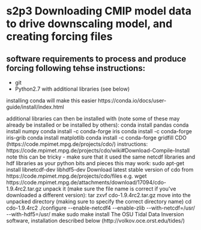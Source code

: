 # s2p3 Downloading CMIP model data to drive downscaling model, and creating forcing files

## software requirements to process and produce forcing following tehse instructions:
* git
* Python2.7 with additional libraries (see below)
<p>installing conda will make this easier https://conda.io/docs/user-guide/install/index.html<p>
additional libraries can then be installed with (note some of these may already be installed or be installed by others):
conda install pandas
conda install numpy
conda install -c conda-forge iris
conda install -c conda-forge iris-grib
conda install matplotlib
conda install -c conda-forge gridfill
CDO (https://code.mpimet.mpg.de/projects/cdo/)
instructions: https://code.mpimet.mpg.de/projects/cdo/wiki#Download-Compile-Install note this can be tricky - make sure that it used the same netcdf libraries and hdf libraries as your python bits and pieces
this may work:
sudo apt-get install libnetcdf-dev libhdf5-dev
Download latest stable version of cdo from https://code.mpimet.mpg.de/projects/cdo/files
e.g.
wget https://code.mpimet.mpg.de/attachments/download/17094/cdo-1.9.4rc2.tar.gz
unpack it (make sure the file name is correct if you've downloaded a different version):
tar zxvf cdo-1.9.4rc2.tar.gz
move into the unpacked directory (making sure to specify the correct directory name)
cd cdo-1.9.4rc2
./configure --enable-netcdf4 --enable-zlib --with-netcdf=/usr/ --with-hdf5=/usr/
make
sudo make install
The OSU Tidal Data Inversion software, installation described below (http://volkov.oce.orst.edu/tides/)
